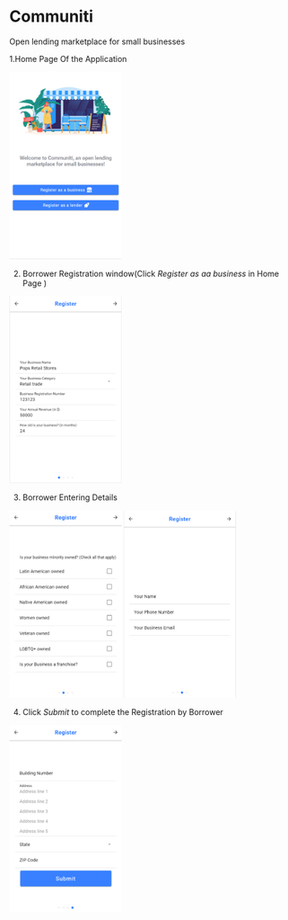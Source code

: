 # Communiti
Open lending marketplace for small businesses

1.Home Page Of the Application 

<img src="Screenshots/screen1.png" alt="screen1" width="200"/>

2. Borrower Registration window(Click _Register as aa business_ in Home Page )

<img src="Screenshots/screen2.png" alt="screen2" width="200"/>

3. Borrower Entering Details

<img src="Screenshots/screen3.png" alt="screen3" width="200"/>
<img src="Screenshots/screen4.png" alt="screen4" width="200"/>

4. Click *Submit* to complete the Registration by Borrower
<img src="Screenshots/screen5.png" alt="screen5" width="200"/>
